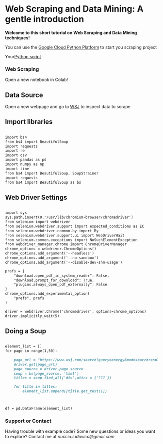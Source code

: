 # Web Scraping and Data Mining: A gentle introduction

**Welcome to this short tutorial on Web Scraping and Data Mining techniques!**

You can use the [Google Cloud Python Platform](https://colab.research.google.com/) to start you scraping project

Your[Python script](https://colab.research.google.com/drive/14c_iDdptsMWkZIQl7-89DtHeCuK1Et5b?usp=sharing)

### Web Scraping
Open a new notebook in Colab!

## Data Source
Open a new webpage and go to [WSJ](https://www.wsj.com/search?query=energy&mod=searchresults_viewallresults)  to inspect data to scrape

## Import libraries

```markdown

import bs4
from bs4 import BeautifulSoup
import requests
import re
import csv
import pandas as pd
import numpy as np
import time
from bs4 import BeautifulSoup, SoupStrainer
import requests
from bs4 import BeautifulSoup as bs

```


## Web Driver Settings

```markdown

import sys
sys.path.insert(0,'/usr/lib/chromium-browser/chromedriver')
from selenium import webdriver
from selenium.webdriver.support import expected_conditions as EC
from selenium.webdriver.common.by import By
from selenium.webdriver.support.ui import WebDriverWait
from selenium.common.exceptions import NoSuchElementException
from webdriver_manager.chrome import ChromeDriverManager
chrome_options = webdriver.ChromeOptions()
chrome_options.add_argument('--headless')
chrome_options.add_argument('--no-sandbox')
chrome_options.add_argument('--disable-dev-shm-usage')

prefs = {
    "download.open_pdf_in_system_reader": False,
    "download.prompt_for_download": True,
    "plugins.always_open_pdf_externally": False
}
chrome_options.add_experimental_option(
    "prefs", prefs
)

driver = webdriver.Chrome('chromedriver', options=chrome_options)
driver.implicitly_wait(5)
```




## Doing a Soup

```markdown

element_list = []
for page in range(1,50):
    
    page_url = "https://www.wsj.com/search?query=energy&mod=searchresults_viewallresults&" + str(page)
    driver.get(page_url)
    page_source = driver.page_source
    soup = bs(page_source, 'lxml')
    titles = soup.find_all('div',attrs = {'???'})

    for title in titles:
        element_list.append([title.get_text()])



df = pd.DataFrame(element_list) 
```

### Support or Contact

Having trouble with example code? Some new questions or ideas you want to explore?
Contact me at _nuccio.ludovico@gmail.com_
